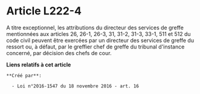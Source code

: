 # Article L222-4

A titre exceptionnel, les attributions du directeur des services de greffe mentionnées aux articles 26, 26-1, 26-3, 31, 31-2,
31-3, 33-1, 511 et 512 du code civil peuvent être exercées par un directeur des services de greffe du ressort ou, à défaut,
par le greffier chef de greffe du tribunal d'instance concerné, par décision des chefs de cour.

**Liens relatifs à cet article**

	**Créé par**:

	  - Loi n°2016-1547 du 18 novembre 2016 - art. 16
